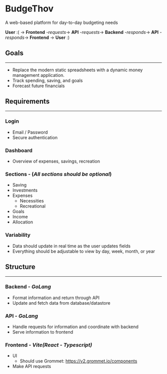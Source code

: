 # BudgeThov
A web-based platform for day-to-day budgeting needs

**User** :( -> **Frontend** -*requests*-> **API** -*requests*-> **Backend** -*responds*-> **API** -*responds*-> **Frontend** -> **User** :)

## Goals

---

- Replace the modern static spreadsheets with a dynamic money management application.
- Track spending, saving, and goals
- Forecast future financials

## Requirements

---

### Login
- Email / Password
- Secure authentication

### Dashboard
- Overview of expenses, savings, recreation

### Sections - (*All sections should be optional*)
- Saving
- Investments
- Expenses
    - Necessities
    - Recreational
- Goals
- Income
- Allocation

### Variability
- Data should update in real time as the user updates fields
- Everything should be adjustable to view by day, week, month, or year

## Structure

---

### Backend - *GoLang*
- Format information and return through API
- Update and fetch data from database/datastore


### API - *GoLang*
- Handle requests for information and coordinate with backend
- Serve information to frontend


### Frontend - *Vite(React - Typescript)*
- UI
    - Should use Grommet: https://v2.grommet.io/components
- Make API requests
